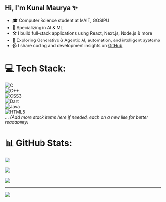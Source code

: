 ## Hi, I'm Kunal Maurya ✨  

- 🎓 Computer Science student at MAIT, GGSIPU  <br>  
- 🤖 Specializing in AI & ML  <br>  
- 🛠️ I build full-stack applications using React, Next.js, Node.js & more  <br>  
- 🔬 Exploring Generative & Agentic AI, automation, and intelligent systems  <br>  
- 📹 I share coding and development insights on [GitHub](https://github.com/kunalmaurya-17-24)  <br>  

# 💻 Tech Stack:  
![C](https://img.shields.io/badge/c-%2300599C.svg?style=for-the-badge&logo=c&logoColor=white)  
![C++](https://img.shields.io/badge/c++-%2300599C.svg?style=for-the-badge&logo=c%2B%2B&logoColor=white)  
![CSS3](https://img.shields.io/badge/css3-%231572B6.svg?style=for-the-badge&logo=css3&logoColor=white)  
![Dart](https://img.shields.io/badge/dart-%230175C2.svg?style=for-the-badge&logo=dart&logoColor=white)  
![Java](https://img.shields.io/badge/java-%23ED8B00.svg?style=for-the-badge&logo=openjdk&logoColor=white)  
![HTML5](https://img.shields.io/badge/html5-%23E34F26.svg?style=for-the-badge&logo=html5&logoColor=white)  
... *(Add more stack items here if needed, each on a new line for better readability)*  

# 📊 GitHub Stats:  
![](https://github-readme-stats.vercel.app/api?username=kunalmaurya-17-24&theme=merko&hide_border=false&include_all_commits=false&count_private=false)  <br>  
![](https://nirzak-streak-stats.vercel.app/?user=kunalmaurya-17-24&theme=merko&hide_border=false)  <br>  
![](https://github-readme-stats.vercel.app/api/top-langs/?username=kunalmaurya-17-24&theme=merko&hide_border=false&include_all_commits=false&count_private=false&layout=compact)  

---  
[![](https://visitcount.itsvg.in/api?id=kunalmaurya-17-24&icon=0&color=11)](https://visitcount.itsvg.in)  

<!-- Proudly created with GPRM ( https://gprm.itsvg.in ) -->
